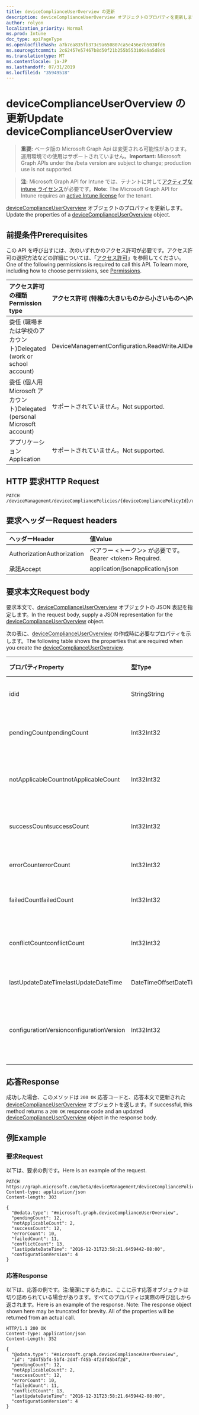 ```yaml
---
title: deviceComplianceUserOverview の更新
description: deviceComplianceUserOverview オブジェクトのプロパティを更新します。
author: rolyon
localization_priority: Normal
ms.prod: Intune
doc_type: apiPageType
ms.openlocfilehash: a7b7ea835fb373c9a650807ca5e456e7b5030fd6
ms.sourcegitcommit: 2c62457e57467b8d50f21b255b553106a9a5d8d6
ms.translationtype: MT
ms.contentlocale: ja-JP
ms.lasthandoff: 07/31/2019
ms.locfileid: "35949518"
---
```

# <a name="update-devicecomplianceuseroverview"></a><span data-ttu-id="be14e-103">deviceComplianceUserOverview の更新</span><span class="sxs-lookup"><span data-stu-id="be14e-103">Update deviceComplianceUserOverview</span></span>

> <span data-ttu-id="be14e-104">**重要:** ベータ版の Microsoft Graph Api は変更される可能性があります。運用環境での使用はサポートされていません。</span><span class="sxs-lookup"><span data-stu-id="be14e-104">**Important:** Microsoft Graph APIs under the /beta version are subject to change; production use is not supported.</span></span>

> <span data-ttu-id="be14e-105">**注:** Microsoft Graph API for Intune では、テナントに対して[アクティブな intune ライセンス](https://go.microsoft.com/fwlink/?linkid=839381)が必要です。</span><span class="sxs-lookup"><span data-stu-id="be14e-105">**Note:** The Microsoft Graph API for Intune requires an [active Intune license](https://go.microsoft.com/fwlink/?linkid=839381) for the tenant.</span></span>

<span data-ttu-id="be14e-106">[deviceComplianceUserOverview](../resources/intune-deviceconfig-devicecomplianceuseroverview.md) オブジェクトのプロパティを更新します。</span><span class="sxs-lookup"><span data-stu-id="be14e-106">Update the properties of a [deviceComplianceUserOverview](../resources/intune-deviceconfig-devicecomplianceuseroverview.md) object.</span></span>

## <a name="prerequisites"></a><span data-ttu-id="be14e-107">前提条件</span><span class="sxs-lookup"><span data-stu-id="be14e-107">Prerequisites</span></span>
<span data-ttu-id="be14e-p101">この API を呼び出すには、次のいずれかのアクセス許可が必要です。アクセス許可の選択方法などの詳細については、「[アクセス許可](/graph/permissions-reference)」を参照してください。</span><span class="sxs-lookup"><span data-stu-id="be14e-p101">One of the following permissions is required to call this API. To learn more, including how to choose permissions, see [Permissions](/graph/permissions-reference).</span></span>

|<span data-ttu-id="be14e-110">アクセス許可の種類</span><span class="sxs-lookup"><span data-stu-id="be14e-110">Permission type</span></span>|<span data-ttu-id="be14e-111">アクセス許可 (特権の大きいものから小さいものへ)</span><span class="sxs-lookup"><span data-stu-id="be14e-111">Permissions (from most to least privileged)</span></span>|
|:---|:---|
|<span data-ttu-id="be14e-112">委任 (職場または学校のアカウント)</span><span class="sxs-lookup"><span data-stu-id="be14e-112">Delegated (work or school account)</span></span>|<span data-ttu-id="be14e-113">DeviceManagementConfiguration.ReadWrite.All</span><span class="sxs-lookup"><span data-stu-id="be14e-113">DeviceManagementConfiguration.ReadWrite.All</span></span>|
|<span data-ttu-id="be14e-114">委任 (個人用 Microsoft アカウント)</span><span class="sxs-lookup"><span data-stu-id="be14e-114">Delegated (personal Microsoft account)</span></span>|<span data-ttu-id="be14e-115">サポートされていません。</span><span class="sxs-lookup"><span data-stu-id="be14e-115">Not supported.</span></span>|
|<span data-ttu-id="be14e-116">アプリケーション</span><span class="sxs-lookup"><span data-stu-id="be14e-116">Application</span></span>|<span data-ttu-id="be14e-117">サポートされていません。</span><span class="sxs-lookup"><span data-stu-id="be14e-117">Not supported.</span></span>|

## <a name="http-request"></a><span data-ttu-id="be14e-118">HTTP 要求</span><span class="sxs-lookup"><span data-stu-id="be14e-118">HTTP Request</span></span>
<!-- {
  "blockType": "ignored"
}
-->
``` http
PATCH /deviceManagement/deviceCompliancePolicies/{deviceCompliancePolicyId}/userStatusOverview
```

## <a name="request-headers"></a><span data-ttu-id="be14e-119">要求ヘッダー</span><span class="sxs-lookup"><span data-stu-id="be14e-119">Request headers</span></span>
|<span data-ttu-id="be14e-120">ヘッダー</span><span class="sxs-lookup"><span data-stu-id="be14e-120">Header</span></span>|<span data-ttu-id="be14e-121">値</span><span class="sxs-lookup"><span data-stu-id="be14e-121">Value</span></span>|
|:---|:---|
|<span data-ttu-id="be14e-122">Authorization</span><span class="sxs-lookup"><span data-stu-id="be14e-122">Authorization</span></span>|<span data-ttu-id="be14e-123">ベアラー &lt;トークン&gt; が必要です。</span><span class="sxs-lookup"><span data-stu-id="be14e-123">Bearer &lt;token&gt; Required.</span></span>|
|<span data-ttu-id="be14e-124">承諾</span><span class="sxs-lookup"><span data-stu-id="be14e-124">Accept</span></span>|<span data-ttu-id="be14e-125">application/json</span><span class="sxs-lookup"><span data-stu-id="be14e-125">application/json</span></span>|

## <a name="request-body"></a><span data-ttu-id="be14e-126">要求本文</span><span class="sxs-lookup"><span data-stu-id="be14e-126">Request body</span></span>
<span data-ttu-id="be14e-127">要求本文で、[deviceComplianceUserOverview](../resources/intune-deviceconfig-devicecomplianceuseroverview.md) オブジェクトの JSON 表記を指定します。</span><span class="sxs-lookup"><span data-stu-id="be14e-127">In the request body, supply a JSON representation for the [deviceComplianceUserOverview](../resources/intune-deviceconfig-devicecomplianceuseroverview.md) object.</span></span>

<span data-ttu-id="be14e-128">次の表に、[deviceComplianceUserOverview](../resources/intune-deviceconfig-devicecomplianceuseroverview.md) の作成時に必要なプロパティを示します。</span><span class="sxs-lookup"><span data-stu-id="be14e-128">The following table shows the properties that are required when you create the [deviceComplianceUserOverview](../resources/intune-deviceconfig-devicecomplianceuseroverview.md).</span></span>

|<span data-ttu-id="be14e-129">プロパティ</span><span class="sxs-lookup"><span data-stu-id="be14e-129">Property</span></span>|<span data-ttu-id="be14e-130">型</span><span class="sxs-lookup"><span data-stu-id="be14e-130">Type</span></span>|<span data-ttu-id="be14e-131">説明</span><span class="sxs-lookup"><span data-stu-id="be14e-131">Description</span></span>|
|:---|:---|:---|
|<span data-ttu-id="be14e-132">id</span><span class="sxs-lookup"><span data-stu-id="be14e-132">id</span></span>|<span data-ttu-id="be14e-133">String</span><span class="sxs-lookup"><span data-stu-id="be14e-133">String</span></span>|<span data-ttu-id="be14e-134">エンティティのキー。</span><span class="sxs-lookup"><span data-stu-id="be14e-134">Key of the entity.</span></span>|
|<span data-ttu-id="be14e-135">pendingCount</span><span class="sxs-lookup"><span data-stu-id="be14e-135">pendingCount</span></span>|<span data-ttu-id="be14e-136">Int32</span><span class="sxs-lookup"><span data-stu-id="be14e-136">Int32</span></span>|<span data-ttu-id="be14e-137">保留中のユーザーの数</span><span class="sxs-lookup"><span data-stu-id="be14e-137">Number of pending Users</span></span>|
|<span data-ttu-id="be14e-138">notApplicableCount</span><span class="sxs-lookup"><span data-stu-id="be14e-138">notApplicableCount</span></span>|<span data-ttu-id="be14e-139">Int32</span><span class="sxs-lookup"><span data-stu-id="be14e-139">Int32</span></span>|<span data-ttu-id="be14e-140">該当しないユーザーの数</span><span class="sxs-lookup"><span data-stu-id="be14e-140">Number of not applicable users</span></span>|
|<span data-ttu-id="be14e-141">successCount</span><span class="sxs-lookup"><span data-stu-id="be14e-141">successCount</span></span>|<span data-ttu-id="be14e-142">Int32</span><span class="sxs-lookup"><span data-stu-id="be14e-142">Int32</span></span>|<span data-ttu-id="be14e-143">成功したユーザーの数</span><span class="sxs-lookup"><span data-stu-id="be14e-143">Number of succeeded Users</span></span>|
|<span data-ttu-id="be14e-144">errorCount</span><span class="sxs-lookup"><span data-stu-id="be14e-144">errorCount</span></span>|<span data-ttu-id="be14e-145">Int32</span><span class="sxs-lookup"><span data-stu-id="be14e-145">Int32</span></span>|<span data-ttu-id="be14e-146">エラー ユーザーの数</span><span class="sxs-lookup"><span data-stu-id="be14e-146">Number of error Users</span></span>|
|<span data-ttu-id="be14e-147">failedCount</span><span class="sxs-lookup"><span data-stu-id="be14e-147">failedCount</span></span>|<span data-ttu-id="be14e-148">Int32</span><span class="sxs-lookup"><span data-stu-id="be14e-148">Int32</span></span>|<span data-ttu-id="be14e-149">失敗したユーザーの数</span><span class="sxs-lookup"><span data-stu-id="be14e-149">Number of failed Users</span></span>|
|<span data-ttu-id="be14e-150">conflictCount</span><span class="sxs-lookup"><span data-stu-id="be14e-150">conflictCount</span></span>|<span data-ttu-id="be14e-151">Int32</span><span class="sxs-lookup"><span data-stu-id="be14e-151">Int32</span></span>|<span data-ttu-id="be14e-152">競合しているユーザーの数</span><span class="sxs-lookup"><span data-stu-id="be14e-152">Number of users in conflict</span></span>|
|<span data-ttu-id="be14e-153">lastUpdateDateTime</span><span class="sxs-lookup"><span data-stu-id="be14e-153">lastUpdateDateTime</span></span>|<span data-ttu-id="be14e-154">DateTimeOffset</span><span class="sxs-lookup"><span data-stu-id="be14e-154">DateTimeOffset</span></span>|<span data-ttu-id="be14e-155">最終更新時刻</span><span class="sxs-lookup"><span data-stu-id="be14e-155">Last update time</span></span>|
|<span data-ttu-id="be14e-156">configurationVersion</span><span class="sxs-lookup"><span data-stu-id="be14e-156">configurationVersion</span></span>|<span data-ttu-id="be14e-157">Int32</span><span class="sxs-lookup"><span data-stu-id="be14e-157">Int32</span></span>|<span data-ttu-id="be14e-158">対象の概要に関するポリシーのバージョン</span><span class="sxs-lookup"><span data-stu-id="be14e-158">Version of the policy for that overview</span></span>|



## <a name="response"></a><span data-ttu-id="be14e-159">応答</span><span class="sxs-lookup"><span data-stu-id="be14e-159">Response</span></span>
<span data-ttu-id="be14e-160">成功した場合、このメソッドは `200 OK` 応答コードと、応答本文で更新された [deviceComplianceUserOverview](../resources/intune-deviceconfig-devicecomplianceuseroverview.md) オブジェクトを返します。</span><span class="sxs-lookup"><span data-stu-id="be14e-160">If successful, this method returns a `200 OK` response code and an updated [deviceComplianceUserOverview](../resources/intune-deviceconfig-devicecomplianceuseroverview.md) object in the response body.</span></span>

## <a name="example"></a><span data-ttu-id="be14e-161">例</span><span class="sxs-lookup"><span data-stu-id="be14e-161">Example</span></span>

### <a name="request"></a><span data-ttu-id="be14e-162">要求</span><span class="sxs-lookup"><span data-stu-id="be14e-162">Request</span></span>
<span data-ttu-id="be14e-163">以下は、要求の例です。</span><span class="sxs-lookup"><span data-stu-id="be14e-163">Here is an example of the request.</span></span>
``` http
PATCH https://graph.microsoft.com/beta/deviceManagement/deviceCompliancePolicies/{deviceCompliancePolicyId}/userStatusOverview
Content-type: application/json
Content-length: 303

{
  "@odata.type": "#microsoft.graph.deviceComplianceUserOverview",
  "pendingCount": 12,
  "notApplicableCount": 2,
  "successCount": 12,
  "errorCount": 10,
  "failedCount": 11,
  "conflictCount": 13,
  "lastUpdateDateTime": "2016-12-31T23:58:21.6459442-08:00",
  "configurationVersion": 4
}
```

### <a name="response"></a><span data-ttu-id="be14e-164">応答</span><span class="sxs-lookup"><span data-stu-id="be14e-164">Response</span></span>
<span data-ttu-id="be14e-p102">以下は、応答の例です。注:簡潔にするために、ここに示す応答オブジェクトは切り詰められている場合があります。すべてのプロパティは実際の呼び出しから返されます。</span><span class="sxs-lookup"><span data-stu-id="be14e-p102">Here is an example of the response. Note: The response object shown here may be truncated for brevity. All of the properties will be returned from an actual call.</span></span>
``` http
HTTP/1.1 200 OK
Content-Type: application/json
Content-Length: 352

{
  "@odata.type": "#microsoft.graph.deviceComplianceUserOverview",
  "id": "2d4f5bf4-5bf4-2d4f-f45b-4f2df45b4f2d",
  "pendingCount": 12,
  "notApplicableCount": 2,
  "successCount": 12,
  "errorCount": 10,
  "failedCount": 11,
  "conflictCount": 13,
  "lastUpdateDateTime": "2016-12-31T23:58:21.6459442-08:00",
  "configurationVersion": 4
}
```





